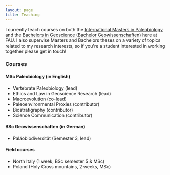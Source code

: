 ```yaml
---
layout: page
title: Teaching
---
```


I currently teach courses on both the [International Masters in Paleobiology](https://palaeobiology.nat.fau.de/) and the [Bachelors in Geoscience (Bachelor Geowissenschaften)](https://www.gzn.nat.fau.eu/) here at FAU. I also supervise Masters and Bachelors theses on a variety of topics related to my research interests, so if you're a student interested in working together please get in touch!


### Courses

#### MSc Paleobiology (in English)

- Vertebrate Paleobiology (lead)
- Ethics and Law in Geoscience Research (lead)
- Macroevolution (co-lead)
- Paleoenvironmental Proxies (contributor)
- Biostratigraphy (contributor)
- Science Communication (contributor)


#### BSc Geowissenschaften (in German)

- Paläobiodiversität (Semester 3, lead)



#### Field courses

- North Italy (1 week, BSc semester 5 & MSc)
- Poland (Holy Cross mountains, 2 weeks, MSc)